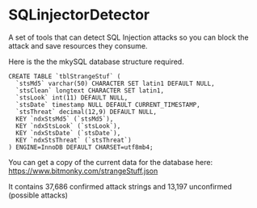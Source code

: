 # SQLinjectorDetector
A set of tools  that can detect  SQL Injection attacks  so you can block the attack and save resources they consume.

Here is the the mkySQL database structure required.
```
CREATE TABLE `tblStrangeStuf` (
  `stsMd5` varchar(50) CHARACTER SET latin1 DEFAULT NULL,
  `stsClean` longtext CHARACTER SET latin1,
  `stsLook` int(11) DEFAULT NULL,
  `stsDate` timestamp NULL DEFAULT CURRENT_TIMESTAMP,
  `stsThreat` decimal(12,9) DEFAULT NULL,
  KEY `ndxStsMd5` (`stsMd5`),
  KEY `ndxStsLook` (`stsLook`),
  KEY `ndxStsDate` (`stsDate`),
  KEY `ndxStsThreat` (`stsThreat`)
) ENGINE=InnoDB DEFAULT CHARSET=utf8mb4;
```
You can get a copy of the current data for the database here:
https://www.bitmonky.com/strangeStuff.json

It contains  37,686 confirmed attack strings and  13,197  unconfirmed (possible attacks)


